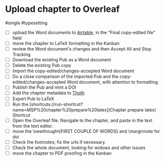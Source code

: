 # Upload chapter to Overleaf

#single #typesetting

- [ ] upload the Word documents to [Airtable](x-icabmobile://x-callback-url/open?url=https://airtable.com/appPjI0eV14CIXQLh/tblqaFC7NIu8c0kQW/viwJ3ppGlE1CZBsE2?blocks=hide), in the "Final copy-edited file" field
- [ ] move the chapter to LaTeX formatting in the Kanban
- [ ] review the Word document's changes and then Accept All and Stop Tracking
- [ ] Download the existing Pub as a Word document
- [ ] Delete the existing Pub copy
- [ ] Import the copy-edited/changes-accepted Word document
- [ ] Do a close comparison of the imported Pub and the copy-edited/changes-accepted Word document, with attention to formatting.
- [ ] Publish the Pub and mint a DOI
- [ ] Add the chapter metadata to [Thoth](https://thoth.pub)
- [ ] Export Pub to LaTeX 
- [ ] Run the [shortcuts://run-shortcut?name=MSP%20chapter%20prepare%20latex](Chapter prepare latex) Shortcut 
- [ ] Open the Overleaf file. Navigate to the chapter, and paste in the text from the text editor. 
- [ ] move the \newthought{FIRST COUPLE OF WORDS} and \marginnote for doi
- [ ] Check the footnotes; fix the urls if necessary.
- [ ] Check the whole document, looking for widows and other issues
- [ ] move the chapter to PDF proofing in the Kanban